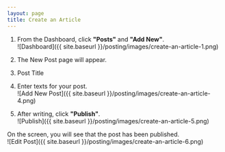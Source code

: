```yaml
---
layout: page
title: Create an Article
---
```


1. From the Dashboard, click **"Posts"** and **"Add New"**.  
![Dashboard]({{ site.baseurl }}/posting/images/create-an-article-1.png)

2. The New Post page will appear.

3. Post Title

4. Enter texts for your post.  
![Add New Post]({{ site.baseurl }}/posting/images/create-an-article-4.png)

5. After writing, click **"Publish"**.  
![Publish]({{ site.baseurl }}/posting/images/create-an-article-5.png)  
  
On the screen, you will see that the post has been published.  
![Edit Post]({{ site.baseurl }}/posting/images/create-an-article-6.png)
